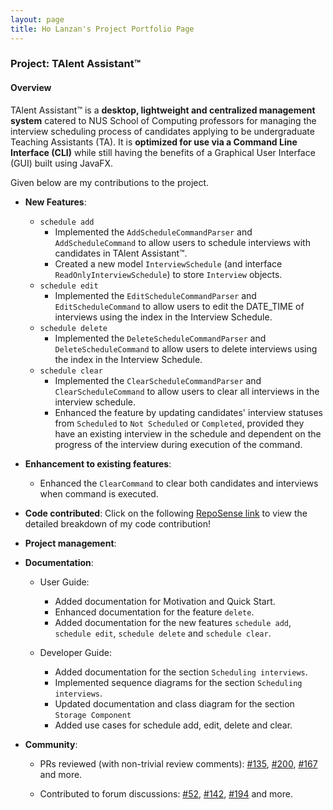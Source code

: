 ```yaml
---
layout: page
title: Ho Lanzan's Project Portfolio Page
---
```


### Project: TAlent Assistant™

#### Overview ####
TAlent Assistant™ is a **desktop, lightweight and centralized management system** catered to NUS School of Computing professors for managing
the interview scheduling process of candidates applying to be undergraduate Teaching Assistants (TA). It is **optimized for use via a Command Line Interface (CLI)** while still having the benefits of a Graphical User Interface (GUI) built using JavaFX.

Given below are my contributions to the project.

* **New Features**:
  * `schedule add`
    * Implemented the `AddScheduleCommandParser` and `AddScheduleCommand` to allow users to schedule interviews with candidates
    in TAlent Assistant™.
    * Created a new model `InterviewSchedule` (and interface `ReadOnlyInterviewSchedule`) to store
    `Interview` objects.
  * `schedule edit`
    * Implemented the `EditScheduleCommandParser` and `EditScheduleCommand` to allow users to edit the DATE_TIME of interviews using 
    the index in the Interview Schedule.
  * `schedule delete`
    * Implemented the `DeleteScheduleCommandParser` and `DeleteScheduleCommand` to allow users to delete interviews using the index
      in the Interview Schedule.
  * `schedule clear`
    * Implemented the `ClearScheduleCommandParser` and `ClearScheduleCommand` to allow users to clear all interviews in the
    interview schedule.
    * Enhanced the feature by updating candidates' interview statuses from `Scheduled` to `Not Scheduled` or `Completed`,
    provided they have an existing interview in the schedule and dependent on the progress of the interview 
    during execution of the command.

* **Enhancement to existing features**:
  * Enhanced the `ClearCommand` to clear both candidates and interviews when command is executed. 


* **Code contributed**: Click on the following 
[RepoSense link](https://nus-cs2103-ay2122s2.github.io/tp-dashboard/?search=&sort=groupTitle&sortWithin=title&since=2022-02-18&timeframe=commit&mergegroup=&groupSelect=groupByRepos&breakdown=false&tabOpen=true&tabType=authorship&tabAuthor=lzan98&tabRepo=AY2122S2-CS2103-F11-2%2Ftp%5Bmaster%5D&authorshipIsMergeGroup=false&authorshipFileTypes=docs~functional-code~test-code&authorshipIsBinaryFileTypeChecked=false)
to view the detailed breakdown of my code contribution!


* **Project management**: 



* **Documentation**:
  * User Guide:
    * Added documentation for Motivation and Quick Start.
    * Enhanced documentation for the feature `delete`.
    * Added documentation for the new features `schedule add`, `schedule edit`, `schedule delete` and `schedule clear`.
    


  * Developer Guide:
    * Added documentation for the section `Scheduling interviews`.
    * Implemented sequence diagrams for the section `Scheduling interviews`.
    * Updated documentation and class diagram for the section `Storage Component`
    * Added use cases for schedule add, edit, delete and clear.

* **Community**:
    * PRs reviewed (with non-trivial review comments): [\#135](https://github.com/AY2122S2-CS2103-F11-2/tp/pull/135),
  [\#200](https://github.com/AY2122S2-CS2103-F11-2/tp/pull/200), [\#167](https://github.com/AY2122S2-CS2103-F11-2/tp/pull/167) and more.
  
    * Contributed to forum discussions: [\#52](https://github.com/nus-cs2103-AY2122S2/forum/issues/57), [\#142](https://github.com/nus-cs2103-AY2122S2/forum/issues/142), 
  [\#194](https://github.com/nus-cs2103-AY2122S2/forum/issues/194) and more.

